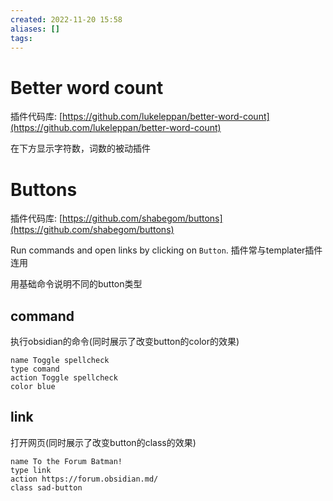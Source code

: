 ```yaml
---
created: 2022-11-20 15:58
aliases: []
tags:
---
```


# Better word count

插件代码库: [https://github.com/lukeleppan/better-word-count](https://github.com/lukeleppan/better-word-count)

在下方显示字符数，词数的被动插件

# Buttons

插件代码库: [https://github.com/shabegom/buttons](https://github.com/shabegom/buttons)

Run commands and open links by clicking on `Button`. 插件常与templater插件连用

用基础命令说明不同的button类型

## command

执行obsidian的命令(同时展示了改变button的color的效果)

```button
name Toggle spellcheck
type comand
action Toggle spellcheck
color blue
```

## link

打开网页(同时展示了改变button的class的效果)

```button
name To the Forum Batman!
type link
action https://forum.obsidian.md/
class sad-button
```
